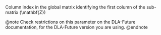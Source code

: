 Column index in the global matrix identifying the first column of the sub-matrix \(\mathbf{Z}\)

@note
Check restrictions on this parameter on the DLA-Future documentation, for the DLA-Future version you are using.
@endnote

